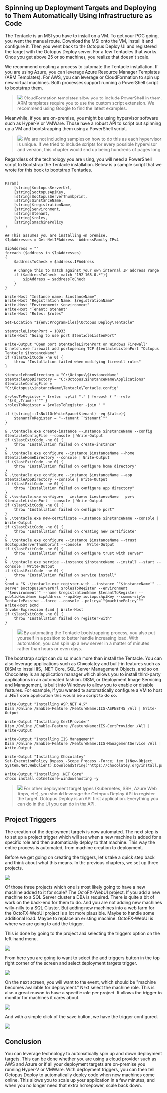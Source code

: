 ## Spinning up Deployment Targets and Deploying to Them Automatically Using Infrastructure as Code

The Tentacle is an MSI you have to install on a VM.  To get your POC going, you went the manual route.  Download the MSI onto the VM, install it and configure it.  Then you went back to the Octopus Deploy UI and registered the target with the Octopus Deploy server.  For a few Tentacles that works.  Once you get above 25 or so machines, you realize that doesn't scale.

We recommend creating a process to automate the Tentacle installation.  If you are using Azure, you can leverage Azure Resource Manager Templates (ARM Templates).  For AWS, you can leverage or CloudFormation to spin up new virtual machines.  Both processes support running a PowerShell script to bootstrap them.

> ![](images/professoroctopus.png) CloudFormation templates allow you to include PowerShell in them.  ARM templates require you to use the custom script extension.  We recommend using Google to find the latest examples.  

Meanwhile, if you are on-premise, you might be using hypervisor software such as Hyper-V or VMWare.  Those have a robust API to script out spinning up a VM and bootstrapping them using a PowerShell script.  

> ![](images/professoroctopus.png) We are not including samples on how to do this as each hypervisor is unique.  If we tried to include scripts for every possible hypervisor and version, this chapter would end up being hundreds of pages long.

Regardless of the technology you are using, you will need a PowerShell script to Bootstrap the Tentacle installation.  Below is a sample script that we wrote for this book to bootstrap Tentacles.

``` PS

Param(
    [string]$octopusServerUrl,
    [string]$octopusApiKey,
    [string]$octopusServerThumbprint,
    [string]$instanceName,
    [string]$registrationName,
    [string]$environment,
    [string]$tenant,
    [string]$roles,
    [string]$machinePolicy
)

## This assumes you are installing on premise.  
$IpAddresses = Get-NetIPAddress -AddressFamily IPv4

$ipAddress = ""
foreach ($address in $IpAddresses)
{
    $addressToCheck = $address.IPAddress

    # Change this to match against your own internal IP address range
    if ($addressToCheck -match "192.168.0.*"){
        $ipAddress = $addressToCheck
    }
}

Write-Host "Instance name: $instanceName"
Write-Host "Registration Name: $registrationName"
Write-Host "Environment: $environment"
Write-Host "Tenant: $tenant"
Write-Host "Roles: $roles"

Set-Location "${env:ProgramFiles}\Octopus Deploy\Tentacle"

$tentacleListenPort = 10933
Write-Host "Going to use port $tentacleListenPort"

Write-Output "Open port $tentacleListenPort on Windows Firewall"
& netsh.exe firewall add portopening TCP $tentacleListenPort "Octopus Tentacle $instanceName"
if ($lastExitCode -ne 0) {
    throw "Installation failed when modifying firewall rules"
}

$tentacleHomeDirectory = "C:\Octopus\$instanceName"
$tentacleAppDirectory = "C:\Octopus\$instanceName\Applications"
$tentacleConfigFile = "C:\Octopus\$instanceName\Tentacle\Tentacle.config"

$rolesToRegister = $roles -split "," | foreach { "--role `"$($_.Trim())`"" }
$rolesToRegister = $rolesToRegister -join " "

if ([string]::IsNullOrWhiteSpace($tenant) -eq $false){
    $tenantToRegister = "--tenant `"$tenant`""
}

& .\tentacle.exe create-instance --instance $instanceName --config $tentacleConfigFile --console | Write-Output
if ($lastExitCode -ne 0) {
    throw "Installation failed on create-instance"
}
& .\tentacle.exe configure --instance $instanceName --home $tentacleHomeDirectory --console | Write-Output
if ($lastExitCode -ne 0) {
    throw "Installation failed on configure home directory"
}
& .\tentacle.exe configure --instance $instanceName --app $tentacleAppDirectory --console | Write-Output
if ($lastExitCode -ne 0) {
    throw "Installation failed on configure app directory"
}
& .\tentacle.exe configure --instance $instanceName --port $tentacleListenPort --console | Write-Output
if ($lastExitCode -ne 0) {
    throw "Installation failed on configure port"
}
& .\tentacle.exe new-certificate --instance $instanceName --console | Write-Output
if ($lastExitCode -ne 0) {
    throw "Installation failed on creating new certificate"
}
& .\tentacle.exe configure --instance $instanceName --trust $octopusServerThumbprint --console | Write-Output
if ($lastExitCode -ne 0) {
    throw "Installation failed on configure trust with server"
}
& .\tentacle.exe service --instance $instanceName --install --start --console | Write-Output
if ($lastExitCode -ne 0) {
    throw "Installation failed on service install"
}
$cmd = "& .\tentacle.exe register-with --instance `"$instanceName`" --server $octopusServerUrl $rolesToRegister --environment `"$environment`" --name $registrationName $tenantToRegister --publicHostName $ipAddress --apiKey $octopusApiKey --comms-style TentaclePassive --force --console --policy=`"$machinePolicy`""
Write-Host $cmd
Invoke-Expression $cmd | Write-Host
if ($lastExitCode -ne 0) {
    throw "Installation failed on register-with"
}
```

> ![](images/professoroctopus.png) By automating the Tentacle bootstrapping process, you also put yourself in a position to better handle increasing load.  With automation, you can spin up a new server in a matter of minutes rather than hours or even days.

The bootstrap script can do so much more than install the Tentacle.  You can also leverage applications such as Chocolatey and built-in features such as DISM to install IIS, .NET Core, SQL Server Management Objects, and so on.  Chocolatey is an application manager which allows you to install third-party applications in an automated fashion.  DISM, or Deployment Image Servicing and Management, is built into Windows to allow you to enable or disable features.  For example, if you wanted to automatically configure a VM to host a .NET core application this would be a script to do so.

```PS
Write-Output "Installing ASP.NET 4.5"
Dism /Online /Enable-Feature /FeatureName:IIS-ASPNET45 /All | Write-Output

Write-Output "Installing CertProvider"
Dism /Online /Enable-Feature /FeatureName:IIS-CertProvider /All | Write-Output

Write-Output "Installing IIS Management"
Dism /Online /Enable-Feature /FeatureName:IIS-ManagementService /All | Write-Output

Write-Output "Installing Chocolatey"
Set-ExecutionPolicy Bypass -Scope Process -Force; iex ((New-Object System.Net.WebClient).DownloadString('https://chocolatey.org/install.ps1'))

Write-Output "Installing .NET Core"
choco install dotnetcore-windowshosting -y
```

> ![](images/professoroctopus.png) For other deployment target types (Kubernetes, SSH, Azure Web Apps, etc), you should leverage the Octopus Deploy API to register the target.  Octopus Deploy is an API first application.  Everything you can do in the UI you can do in the API.

## Project Triggers

The creation of the deployment targets is now automated.  The next step is to set up a project trigger which will see when a new machine is added for a specific role and then automatically deploy to that machine.  This way the entire process is automated, from machine creation to deployment.  

Before we get going on creating the triggers, let's take a quick step back and think about what this means.  In the previous chapters, we set up three projects.  

![](images/deploymenttargets-allprojects.png)

Of those three projects which one is most likely going to have a new machine added to it for scale?  The OctoFX-WebUI project.  If you add a new machine to a SQL Server cluster a DBA is required.  There is quite a bit of work on the back-end for them to do.  And you are not adding new machines willy-nilly to a SQL Cluster.  But adding new machines into a web farm for the OctoFX-WebUI project is a lot more plausible.  Maybe to handle some additional load.  Maybe to replace an existing machine.  OctoFX-WebUI is where we are going to add the trigger.

This is done by going to the project and selecting the triggers option on the left-hand menu.

![](images/deploymenttargets-notriggers.png)

From here you are going to want to select the add triggers button in the top right corner of the screen and select deployment targets trigger.

![](images/deploymenttargets-addtriggeroptions.png)

On the next screen, you will want to the event, which should be "machine becomes available for deployment."  Next select the machine role.  This is also a great reason to have a specific role per project.  It allows the trigger to monitor for machines it cares about.

![](images/deploymenttargets-addtriggerform.png)

And with a simple click of the save button, we have the trigger configured.

![](images/deploymenttargets-configureddeploymenttriggers.png)

## Conclusion

You can leverage technology to automatically spin up and down deployment targets.  This can be done whether you are using a cloud provider such as AWS and Azure or if all your deployment targets are on-premise you running Hyper-V or VMWare.  With deployment triggers, you can then tell Octopus Deploy to automatically deploy code when new machines come online.  This allows you to scale up your application in a few minutes, and when you no longer need that extra horsepower, scale back down.
